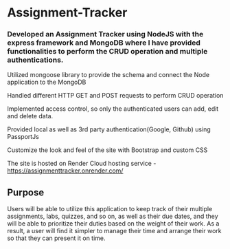 # Assignment-Tracker
<h3>Developed an Assignment Tracker using NodeJS with the express framework and MongoDB where I have provided functionalities to perform the CRUD operation and multiple authentications.</h3> 
<p>Utilized mongoose library to provide the schema and connect the Node application to the MongoDB</p>
<p>Handled different HTTP GET and POST requests to perform CRUD operation</p>
<p>Implemented access control, so only the authenticated users can add, edit and delete data.</p>
<p>Provided local as well as 3rd party authentication(Google, Github) using PassportJs</p>
<p>Customize the look and feel of the site with Bootstrap and custom CSS</p>
<p>The site is hosted on Render Cloud hosting service - <a href=https://assignmenttracker.onrender.com/>https://assignmenttracker.onrender.com/</a></p>

<h2>Purpose</h2>
<p>Users will be able to utilize this application to keep track of their multiple assignments, labs, quizzes, and so on, as well as their due dates, and they will be able to prioritize their duties based on the weight of their work. As a result, a user will find it simpler to manage their time and arrange their work so that they can present it on time.</p>
